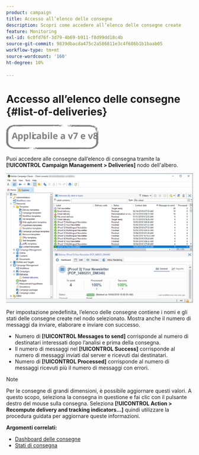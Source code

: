 ```yaml
---
product: campaign
title: Accesso all’elenco delle consegne
description: Scopri come accedere all’elenco delle consegne create
feature: Monitoring
exl-id: 6c0fd76f-3d79-4b69-b911-f8d99dd18c4b
source-git-commit: 9839dbacda475c2a586811e3c4f686b1b1baab05
workflow-type: tm+mt
source-wordcount: '160'
ht-degree: 10%

---
```


# Accesso all’elenco delle consegne {#list-of-deliveries}

![](../../assets/common.svg)

Puoi accedere alle consegne dall’elenco di consegna tramite la **[!UICONTROL Campaign Management > Deliveries]** nodo dell&#39;albero.

![](assets/deliveries-list.png)

Per impostazione predefinita, l’elenco delle consegne contiene i nomi e gli stati delle consegne create nel nodo selezionato. Mostra anche il numero di messaggi da inviare, elaborare e inviare con successo.

* Numero di **[!UICONTROL Messages to send]** corrisponde al numero di destinatari interessati dopo l’analisi e prima della consegna.
* Il numero di messaggi nel **[!UICONTROL Success]** corrisponde al numero di messaggi inviati dal server e ricevuti dai destinatari.
* Numero di **[!UICONTROL Processed]** corrisponde al numero di messaggi ricevuti più il numero di messaggi con errori.

>[!NOTE]
>
>Per le consegne di grandi dimensioni, è possibile aggiornare questi valori. A questo scopo, seleziona la consegna in questione e fai clic con il pulsante destro del mouse sulla consegna. Seleziona **[!UICONTROL Action > Recompute delivery and tracking indicators...]** quindi utilizzare la procedura guidata per aggiornare queste informazioni.

**Argomenti correlati:**

* [Dashboard delle consegne](delivery-dashboard.md)
* [Stati di consegna](delivery-statuses.md)
